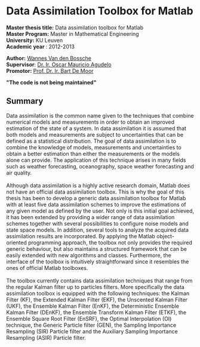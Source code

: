 # Data Assimilation Toolbox for Matlab

<strong>Master thesis title:</strong> Data assimilation toolbox for Matlab <br>
<strong>Master Program:</strong> Master in Mathematical Engineering <br>
<strong>University:</strong> KU Leuven <br>
<strong>Academic year </strong>: 2012-2013

<strong>Author:</strong> <a href="mailto:vandenbossche.w@hotmail.com">Wannes Van den Bossche </a><br>
<strong>Supervisor</strong>: <a href="mailto:mauricio.agudelo@esat.kuleuven.be">Dr. Ir. Oscar Mauricio Agudelo </a> <br>
<strong>Promotor:</strong> <a href="mailto:Bart.DeMoor@esat.kuleuven.be">Prof. Dr. Ir. Bart De Moor</a> <br>
 
 <strong> "The code is not being maintained" </strong>

## Summary
Data assimilation is the common name given to the techniques that combine numerical models and measurements in order to obtain an improved estimation of the state
of a system. In data assimilation it is assumed that both models and measurements
are subject to uncertainties that can be defined as a statistical distribution. The
goal of data assimilation is to combine the knowledge of models, measurements and
uncertainties to obtain a better estimation than either the measurements or the
models alone can provide. The application of this technique arises in many fields
such as weather forecasting, oceanography, space weather forecasting and air quality. <br><br>
Although data assimilation is a highly active research domain, Matlab does not
have an official data assimilation toolbox. This is why the goal of this thesis has
been to develop a generic data assimilation toolbox for Matlab with at least five
data assimilation schemes to improve the estimations of any given model as defined
by the user. Not only is this initial goal achieved, it has been extended by providing
a wider range of data assimilation schemes together with several possibilities to
configure noise models and state space models. In addition, several tools to analyze
the acquired data assimilation results are incorporated. By applying the Matlab
object-oriented programming approach, the toolbox not only provides the required
generic behaviour, but also maintains a structured framework that can be easily
extended with new algorithms and classes. Furthermore, the interface of the toolbox
is intuitively straightforward since it resembles the ones of official Matlab toolboxes.<br><br>
The toolbox currently contains data assimilation techniques that range from the
regular Kalman filter up to particles filters. More specifically the data assimilation
toolbox is equipped with the following techniques: the Kalman Filter (KF), the
Extended Kalman Filter (EKF), the Unscented Kalman Filter (UKF), the Ensemble
Kalman Filter (EnKF), the Deterministic Ensemble Kalman Filter (DEnKF), the
Ensemble Transform Kalman Filter (ETKF), the Ensemble Square Root Filter
(EnSRF), the Optimal Interpolation (OI) technique, the Generic Particle filter
(GEN), the Sampling Importance Resampling (SIR) Particle filter and the Auxiliary
Sampling Importance Resampling (ASIR) Particle filter.
